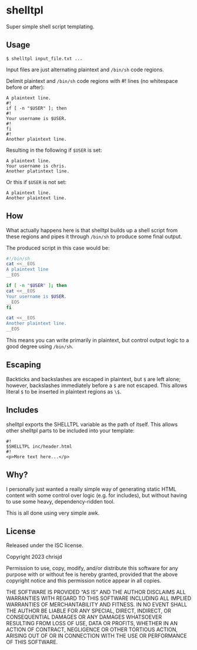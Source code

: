 # shelltpl

Super simple shell script templating.

## Usage

```
$ shelltpl input_file.txt ...
```

Input files are just alternating plaintext and `/bin/sh` code regions.

Delimit plaintext and `/bin/sh` code regions with #! lines (no whitespace
before or after):

```
A plaintext line.
#!
if [ -n "$USER" ]; then
#!
Your username is $USER.
#!
fi
#!
Another plaintext line.
```

Resulting in the following if `$USER` is set:

```
A plaintext line.
Your username is chris.
Another platintext line.
```

Or this if `$USER` is not set:

```
A plaintext line.
Another plaintext line.
```

## How

What actually happens here is that shelltpl builds up a shell script from
these regions and pipes it through `/bin/sh` to produce some final output.

The produced script in this case would be:

```bash
#!/bin/sh
cat <<__EOS
A plaintext line
__EOS

if [ -n "$USER" ]; then
cat <<__EOS
Your username is $USER.
__EOS
fi

cat <<__EOS
Another plaintext line.
__EOS
```

This means you can write primarily in plaintext, but control output logic to
a good degree using `/bin/sh`.

## Escaping

Backticks and backslashes are escaped in plaintext, but `$` are left alone;
however, backslashes immediately before a `$` are not escaped.  This allows
literal `$` to be inserted in plaintext regions as `\$`.

## Includes

shelltpl exports the SHELLTPL variable as the path of itself.  This allows
other shelltpl parts to be included into your template:

```
#!
$SHELLTPL inc/header.html
#!
<p>More text here...</p>
```

## Why?

I personally just wanted a really simple way of generating static HTML content
with some control over logic (e.g. for includes), but without having to use
some heavy, dependency-ridden tool.

This is all done using very simple awk.

## License

Released under the ISC license.

Copyright 2023 chrisjd

Permission to use, copy, modify, and/or distribute this software for any
purpose with or without fee is hereby granted, provided that the above
copyright notice and this permission notice appear in all copies.

THE SOFTWARE IS PROVIDED “AS IS” AND THE AUTHOR DISCLAIMS ALL WARRANTIES WITH
REGARD TO THIS SOFTWARE INCLUDING ALL IMPLIED WARRANTIES OF MERCHANTABILITY
AND FITNESS. IN NO EVENT SHALL THE AUTHOR BE LIABLE FOR ANY SPECIAL, DIRECT,
INDIRECT, OR CONSEQUENTIAL DAMAGES OR ANY DAMAGES WHATSOEVER RESULTING FROM
LOSS OF USE, DATA OR PROFITS, WHETHER IN AN ACTION OF CONTRACT, NEGLIGENCE OR
OTHER TORTIOUS ACTION, ARISING OUT OF OR IN CONNECTION WITH THE USE OR
PERFORMANCE OF THIS SOFTWARE.
